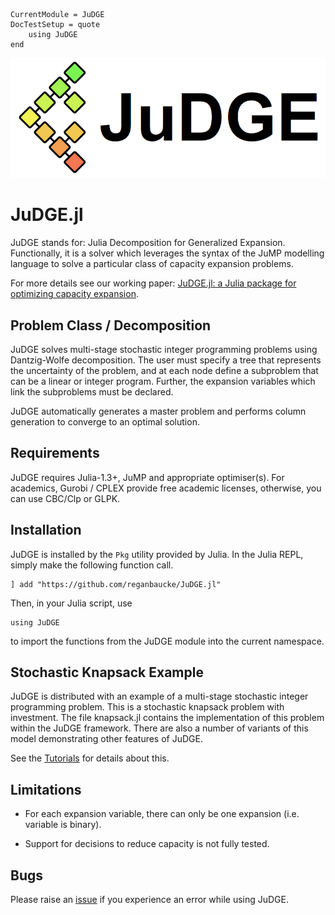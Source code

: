 ```@meta
CurrentModule = JuDGE
DocTestSetup = quote
    using JuDGE
end
```
![JuDGE](assets/judge-small.png)

# JuDGE.jl

JuDGE stands for: Julia Decomposition for Generalized Expansion. Functionally,
it is a solver which leverages the syntax of the JuMP modelling language to
solve a particular class of capacity expansion problems.

For more details see our working paper: [JuDGE.jl: a Julia package for optimizing capacity expansion](http://www.optimization-online.org/DB_HTML/2020/11/8086.html).

## Problem Class / Decomposition

JuDGE solves multi-stage stochastic integer programming problems using
Dantzig-Wolfe decomposition. The user must specify a tree that represents
the uncertainty of the problem, and at each node define a subproblem that
can be a linear or integer program. Further, the expansion variables which
link the subproblems must be declared.

JuDGE automatically generates a master problem and performs column generation
to converge to an optimal solution.

## Requirements

JuDGE requires Julia-1.3+, JuMP and appropriate optimiser(s). For academics,
Gurobi / CPLEX provide free academic licenses, otherwise, you can use CBC/Clp or
GLPK.

## Installation

JuDGE is installed by the `Pkg` utility provided by Julia. In the Julia REPL,
simply make the following function call.

    ] add "https://github.com/reganbaucke/JuDGE.jl"

Then, in your Julia script, use

    using JuDGE
to import the functions from the JuDGE module into the current namespace.

## Stochastic Knapsack Example

JuDGE is distributed with an example of a multi-stage stochastic integer
programming problem. This is a stochastic knapsack problem with investment.
The file knapsack.jl contains the implementation of this problem within the
JuDGE framework. There are also a number of variants of this model demonstrating
other features of JuDGE.

See the [Tutorials](@ref) for details about this.

## Limitations

- For each expansion variable, there can only be one expansion (i.e. variable is binary).

- Support for decisions to reduce capacity is not fully tested.

## Bugs

Please raise an [issue](https://github.com/reganbaucke/JuDGE.jl/issues) if you experience an error while using JuDGE.
